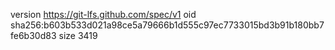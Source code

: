 version https://git-lfs.github.com/spec/v1
oid sha256:b603b533d021a98ce5a79666b1d555c97ec7733015bd3b91b180bb7fe6b30d83
size 3419

